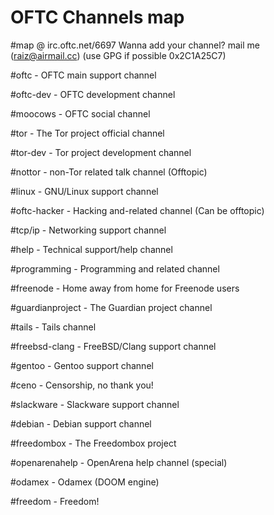 # OFTC Channels map

#map @ irc.oftc.net/6697
Wanna add your channel? mail me (raiz@airmail.cc) (use GPG if possible 0x2C1A25C7)



 #oftc			- OFTC main support channel

#oftc-dev		- OFTC development channel

#moocows		- OFTC social channel

#tor			- The Tor project official channel

#tor-dev		- Tor project development channel

#nottor			- non-Tor related talk channel (Offtopic)

#linux			- GNU/Linux support channel

#oftc-hacker		- Hacking and-related channel (Can be offtopic)

#tcp/ip			- Networking support channel

#help			- Technical support/help channel

#programming		- Programming and related channel

#freenode		- Home away from home for Freenode users

#guardianproject	- The Guardian project channel

#tails			- Tails channel

#freebsd-clang		- FreeBSD/Clang support channel

#gentoo			- Gentoo support channel

#ceno			- Censorship, no thank you!

#slackware		- Slackware support channel

#debian			- Debian support channel

#freedombox		- The Freedombox project

#openarenahelp		- OpenArena help channel (special)

#odamex			- Odamex (DOOM engine)

#freedom		- Freedom!

